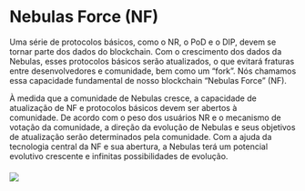 # Nebulas Force \(NF\)

Uma série de protocolos básicos, como o NR, o PoD e o DIP, devem se tornar parte dos dados do blockchain. Com o crescimento dos dados da Nebulas, esses protocolos básicos serão atualizados, o que evitará fraturas entre desenvolvedores e comunidade, bem como um “fork”. Nós chamamos essa capacidade fundamental de nosso blockchain “Nebulas Force” (NF).

À medida que a comunidade de Nebulas cresce, a capacidade de atualização de NF e protocolos básicos devem ser abertos à comunidade. De acordo com o peso dos usuários NR e o mecanismo de votação da comunidade, a direção da evolução de Nebulas e seus objetivos de atualização serão determinados pela comunidade. Com a ajuda da tecnologia central da NF e sua abertura, a Nebulas terá um potencial evolutivo crescente e infinitas possibilidades de evolução.


#### ![](https://nebulas.io/assets/images/tech/nbre.png) 

